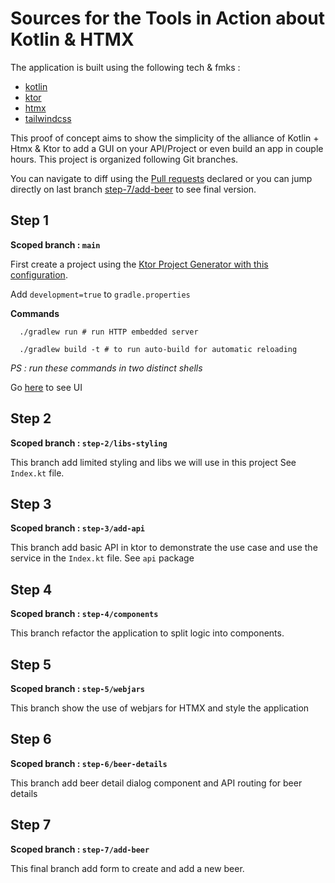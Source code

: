 # Sources for the Tools in Action about Kotlin & HTMX

The application is built using the following tech & fmks :
- [kotlin](https://kotlinlang.org/)
- [ktor](ktor.io)
- [htmx](htmx.org)
- [tailwindcss](https://tailwindcss.com/)


This proof of concept aims to show the simplicity of the alliance of Kotlin + Htmx & Ktor to add a GUI on your API/Project or even build an app in couple hours.
This project is organized following Git branches. 

You can navigate to diff using the [Pull requests](https://github.com/NoxFr/kotlin-htmx/pulls) declared or you can jump directly on last branch [step-7/add-beer](https://github.com/NoxFr/kotlin-htmx/tree/step-7/add-beer/src/main/kotlin/org/liksi) to see final version.

Step 1
-

**Scoped branch : `main`**

First create a project using the [Ktor Project Generator with this configuration](https://start.ktor.io/settings?name=liksi&website=org&artifact=org.liksi&kotlinVersion=2.1.0&ktorVersion=3.0.3&buildSystem=GRADLE_KTS&buildSystemArgs.version_catalog=true&engine=CIO&configurationIn=CODE&addSampleCode=true&plugins=).

Add `development=true` to `gradle.properties` 

**Commands**


```shell
  ./gradlew run # run HTTP embedded server
```

```shell
  ./gradlew build -t # to run auto-build for automatic reloading
```

*PS : run these commands in two distinct shells*

Go [here](http://localhost:8080) to see UI

Step 2
-

**Scoped branch : `step-2/libs-styling`**

This branch add limited styling and libs we will use in this project
See `Index.kt` file.

Step 3
-

**Scoped branch : `step-3/add-api`**

This branch add basic API in ktor to demonstrate the use case and use the service in the `Index.kt` file.
See `api` package


Step 4
-

**Scoped branch : `step-4/components`**

This branch refactor the application to split logic into components.

Step 5
-

**Scoped branch : `step-5/webjars`**

This branch show the use of webjars for HTMX and style the application

Step 6
-

**Scoped branch : `step-6/beer-details`**

This branch add beer detail dialog component and API routing for beer details

Step 7
-

**Scoped branch : `step-7/add-beer`**

This final branch add form to create and add a new beer.
